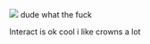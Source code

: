 ![](https://komarev.com/ghpvc/?username=your-github-username&color=grey) dude what the fuck

Interact is ok cool i like crowns a lot
